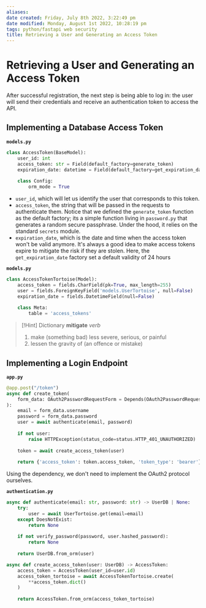 ```yaml
---
aliases: 
date created: Friday, July 8th 2022, 3:22:49 pm
date modified: Monday, August 1st 2022, 10:28:19 pm
tags: python/fastapi web security
title: Retrieving a User and Generating an Access Token
---
```


# Retrieving a User and Generating an Access Token

After successful registration, the next step is being able to log in: the user will send their credentials and receive an authentication token to access the API.

## Implementing a Database Access Token

**`models.py`**

```python
class AccessToken(BaseModel):
    user_id: int
    access_token: str = Field(default_factory=generate_token)
    expiration_date: datetime = Field(default_factory=get_expiration_date)
    
    class Config:
        orm_mode = True
```

- `user_id`, which will let us identify the user that corresponds to this token.
- `access_token`, the string that will be passed in the requests to authenticate them. Notice that we defined the `generate_token` function as the default factory; its a simple function living in `password.py` that generates a random secure passphrase. Under the hood, it relies on the standard `secrets` module.
- `expiration_date`, which is the date and time when the access token won't be valid anymore. It's always a good idea to make access tokens expire to mitigate the risk if they are stolen. Here, the `get_expiration_date` factory set a default validity of 24 hours

**`models.py`**

```python
class AccessTokenTortoise(Model):
    access_token = fields.CharField(pk=True, max_length=255)
    user = fields.ForeignKeyField('models.UserTortoise', null=False)
    expiration_date = fields.DatetimeField(null=False)
    
    class Meta:
        table = 'access_tokens'
```

> [!Hint] Dictionary
> **mitigate**
> _verb_
> 1. make (something bad) less severe, serious, or painful
> 2. lessen the gravity of (an offence or mistake)

## Implementing a Login Endpoint

**`app.py`**

```python
@app.post("/token")
async def create_token(
    form_data: OAuth2PasswordRequestForm = Depends(OAuth2PasswordRequestForm)
):
    email = form_data.username
    password = form_data.password
    user = await authenticate(email, password)
    
    if not user:
        raise HTTPException(status_code=status.HTTP_401_UNAUTHORIZED)
    
    token = await create_access_token(user)
    
    return {'access_token': token.access_token, 'token_type': 'bearer'}
```

Using the dependency, we don't need to implement the OAuth2 protocol ourselves.

**`authentication.py`**

```python
async def authenticate(email: str, password: str) -> UserDB | None:
    try:
        user = await UserTortoise.get(email=email)
    except DoesNotExist:
        return None
    
    if not verify_password(password, user.hashed_password):
        return None
    
    return UserDB.from_orm(user)

async def create_access_token(user: UserDB) -> AccessToken:
    access_token = AccessToken(user_id=user.id)
    access_token_tortoise = await AccessTokenTortoise.create(
        **access_token.dict()
    )
    
    return AccessToken.from_orm(access_token_tortoise)
```